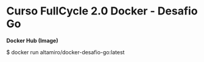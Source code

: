 # Curso FullCycle 2.0 Docker - Desafio Go 

**Docker Hub (Image)**

  $ docker run altamiro/docker-desafio-go:latest